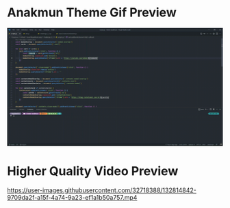 # Anakmun Theme Gif Preview
![](assets/theme-anakmun.gif)

# Higher Quality Video Preview
https://user-images.githubusercontent.com/32718388/132814842-9709da2f-a15f-4a74-9a23-ef1a1b50a757.mp4

